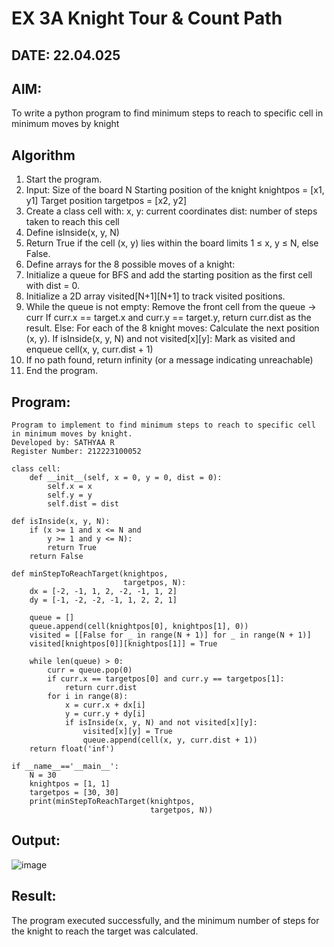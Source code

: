 # EX 3A Knight Tour & Count Path
## DATE: 22.04.025
## AIM:
To write a python program to find minimum steps to reach to specific cell in minimum moves by knight


## Algorithm
1. Start the program.
2. Input:
   Size of the board N
   Starting position of the knight knightpos = [x1, y1]
   Target position targetpos = [x2, y2]
3. Create a class cell with:
   x, y: current coordinates
   dist: number of steps taken to reach this cell
4. Define isInside(x, y, N)
5. Return True if the cell (x, y) lies within the board limits 1 ≤ x, y ≤ N, else False.
6. Define arrays for the 8 possible moves of a knight:
7. Initialize a queue for BFS and add the starting position as the first cell with dist = 0.
8. Initialize a 2D array visited[N+1][N+1] to track visited positions.
9. While the queue is not empty:
   Remove the front cell from the queue → curr
   If curr.x == target.x and curr.y == target.y, return curr.dist as the result.
   Else:
   For each of the 8 knight moves: Calculate the next position (x, y). If isInside(x, y, N) and not visited[x][y]: Mark as visited and enqueue cell(x, y, curr.dist + 1)
10. If no path found, return infinity (or a message indicating unreachable)
11. End the program.
     

## Program:
```
Program to implement to find minimum steps to reach to specific cell in minimum moves by knight.
Developed by: SATHYAA R
Register Number: 212223100052
```

```
class cell:
    def __init__(self, x = 0, y = 0, dist = 0):
        self.x = x
        self.y = y
        self.dist = dist

def isInside(x, y, N):
    if (x >= 1 and x <= N and
        y >= 1 and y <= N):
        return True
    return False

def minStepToReachTarget(knightpos,
                         targetpos, N):
    dx = [-2, -1, 1, 2, -2, -1, 1, 2]
    dy = [-1, -2, -2, -1, 1, 2, 2, 1]

    queue = []
    queue.append(cell(knightpos[0], knightpos[1], 0))
    visited = [[False for _ in range(N + 1)] for _ in range(N + 1)]
    visited[knightpos[0]][knightpos[1]] = True

    while len(queue) > 0:
        curr = queue.pop(0)
        if curr.x == targetpos[0] and curr.y == targetpos[1]:
            return curr.dist
        for i in range(8):
            x = curr.x + dx[i]
            y = curr.y + dy[i]
            if isInside(x, y, N) and not visited[x][y]:
                visited[x][y] = True
                queue.append(cell(x, y, curr.dist + 1))
    return float('inf')
    
if __name__=='__main__':
    N = 30
    knightpos = [1, 1]
    targetpos = [30, 30]
    print(minStepToReachTarget(knightpos,
                               targetpos, N))
```


## Output:

![image](https://github.com/user-attachments/assets/744e7537-3882-4ec7-b44c-55442c49f83f)


## Result:
The program executed successfully, and the minimum number of steps for the knight to reach the target was calculated.
